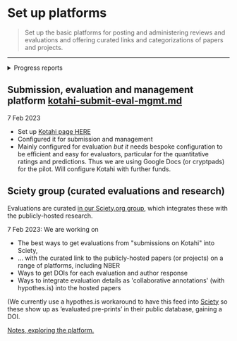 # Set up platforms

> Set up the basic platforms for posting and administering reviews and evaluations and offering curated links and categorizations of papers and projects.

****

<details>

<summary>Progress reports</summary>

**Update 7 Sep 2022, partial update 22 Dec 2022**

* &#x20;We are setting up processes and forms in [Kotahi](https://kotahi.community/)
  * [Submissions form  ](https://unjournaldev.cloud68.co/kotahi/newSubmission)is pretty useable (but imperfect, e.g., we need to ask people to (click 'submit a URL instead' on page one)
* Evaluations form: using a Gdoc for now, trying out Airtable, Qualtrics and other solutions, aiming to integrate it into Kotahi

<!---->

* See [mapping-workflow-process.md](../our-policies-evaluation-and-workflow/mapping-workflow-process.md "mention") for how projects will enter, be evaluated, and 'output'
* We will outline specific [requests](https://docs.google.com/document/d/1BasFdbN0a8OVLwjB2\_F\_GpECgJpYI2iWRO8fZuU13Z0/edit#heading=h.dkt5cpu55te) for developers\

* Sciety group set up with 'Hypothes.is feed'; working on processing first evaluations\
  __

</details>

## Submission, evaluation and management platform [kotahi-submit-eval-mgmt.md](../management-tech-details-discussion/hosting-and-platforms/kotahi-submit-eval-mgmt.md "mention")

&#x20;7 Feb 2023

* Set up [Kotahi page HERE](https://unjournaldev.cloud68.co/login)
* Configured it for submission and management
* Mainly configured for evaluation _but it_ needs bespoke configuration to be efficient and easy for evaluators, particular for the quantitative ratings and predictions. Thus we are using Google Docs (or cryptpads) for the pilot. Will configure Kotahi with further funds.

####

## Sciety group (curated evaluations and research)&#x20;

Evaluations are curated [in our Sciety.org group](https://sciety.org/groups/the-unjournal/about), which integrates these with the publicly-hosted research.&#x20;

7 Feb 2023: We are working on&#x20;

* The best ways to get evaluations from "submissions on Kotahi" into Sciety,&#x20;
* ... with the curated link to the publicly-hosted papers (or projects) on a range of platforms, including NBER
* Ways to get DOIs for each evaluation and author response&#x20;
* Ways to integrate evaluation details as 'collaborative annotations' (with hypothes.is) into the hosted papers&#x20;

(We currently use a hypothes.is workaround to have this feed into [Sciety](https://sciety.org/) so these show up as ‘evaluated pre-prints’  in their public database, gaining a DOI.&#x20;



[ Notes, exploring the platform.](https://docs.google.com/document/d/1cXRRA8-wAkKEjpFe0ZOMUA6wWX-LBtcRRUhSJK7A1ps/edit)



##
